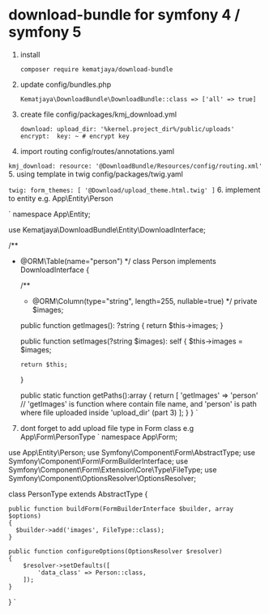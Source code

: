 # download-bundle for symfony 4 / symfony 5
1. install

   `
   composer require kematjaya/download-bundle
   `
2. update config/bundles.php

   `
   Kematjaya\DownloadBundle\DownloadBundle::class => ['all' => true]
   `
3. create file config/packages/kmj_download.yml

   `
   download:
    upload_dir: '%kernel.project_dir%/public/uploads'
    encrypt: 
        key: ~ # encrypt key
   `
4. import routing config/routes/annotations.yaml

  `
  kmj_download:
    resource: '@DownloadBundle/Resources/config/routing.xml'
  `
5. using template in twig config/packages/twig.yaml

  `
  twig:
    form_themes: [
      '@Download/upload_theme.html.twig'
    ]
  `
6. implement to entity e.g. App\Entity\Person

  `
  namespace App\Entity;
  
  use Kematjaya\DownloadBundle\Entity\DownloadInterface;
  
  /**
  * @ORM\Table(name="person")
  */
  class Person implements DownloadInterface
  {
  
    /**
     * @ORM\Column(type="string", length=255, nullable=true)
     */
    private $images;
    
    public function getImages(): ?string
    {
        return $this->images;
    }

    public function setImages(?string $images): self
    {
        $this->images = $images;

        return $this;
    }
    
    public static function getPaths():array
    {
        return [
            'getImages' => 'person'  
            // 'getImages' is function where contain file name, and 'person' is path where file uploaded inside 'upload_dir' (part 3)
        ];
    }
  }
  `
7. dont forget to add upload file type in Form class e.g App\Form\PersonType
  `
  namespace App\Form;
  
  use App\Entity\Person;
  use Symfony\Component\Form\AbstractType;
  use Symfony\Component\Form\FormBuilderInterface;
  use Symfony\Component\Form\Extension\Core\Type\FileType;
  use Symfony\Component\OptionsResolver\OptionsResolver;
  
  class PersonType extends AbstractType
  {
    
    public function buildForm(FormBuilderInterface $builder, array $options)
    {
      $builder->add('images', FileType::class);
    }
    
    public function configureOptions(OptionsResolver $resolver)
    {
        $resolver->setDefaults([
            'data_class' => Person::class,
        ]);
    }
  }
  `

